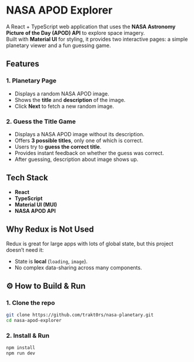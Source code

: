 # NASA APOD Explorer

A React + TypeScript web application that uses the **NASA Astronomy Picture of the Day (APOD) API** to explore space imagery.  
Built with **Material UI** for styling, it provides two interactive pages: a simple planetary viewer and a fun guessing game.

## Features

### 1. Planetary Page
- Displays a random NASA APOD image.  
- Shows the **title** and **description** of the image.  
- Click **Next** to fetch a new random image.  

### 2. Guess the Title Game
- Displays a NASA APOD image without its description.  
- Offers **3 possible titles**, only one of which is correct.  
- Users try to **guess the correct title**.  
- Provides instant feedback on whether the guess was correct.
- After guessing, description about image shows up.

## Tech Stack

- **React**
- **TypeScript**
- **Material UI (MUI)**
- **NASA APOD API**

## Why Redux is Not Used

Redux is great for large apps with lots of global state, but this project doesn’t need it:
- State is **local** (`loading`, `image`).  
- No complex data-sharing across many components.  

## ⚙️ How to Build & Run

### 1. Clone the repo
```bash
git clone https://github.com/trakt0rs/nasa-planetary.git
cd nasa-apod-explorer
```

### 2. Install & Run
```bash
npm install
npm run dev
```